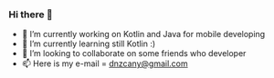 ### Hi there 👋
- 🔭 I’m currently working on Kotlin and Java for mobile developing
- 🌱 I’m currently learning still Kotlin :)
- 👯 I’m looking to collaborate on some friends who developer
- 📫 Here is my e-mail = dnzcany@gmail.com
<!--
**dnzcany/dnzcany** is a ✨ _special_ ✨ repository because its `README.md` (this file) appears on your GitHub profile.

Here are some ideas to get you started:

- 🔭 I’m currently working on ...
- 🌱 I’m currently learning ...
- 👯 I’m looking to collaborate on ...
- 🤔 I’m looking for help with ...
- 💬 Ask me about ...
- 📫 How to reach me: ...
- 😄 Pronouns: ...
- ⚡ Fun fact: ...
-->

